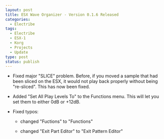 ```yaml
---
layout: post
title: ESX Wave Organizer - Version 0.1.6 Released
categories:
  - Electribe
tags:
  - Electribe
  - ESX-1
  - Korg
  - Projects
  - Update
type: post
status: publish
---
```


- Fixed major "SLICE" problem. Before, if you moved a sample that had been sliced on the ESX, it would not
  play back properly without being "re-sliced". This has now been fixed.

- Added "Set All Play Levels To" to the Functions menu. This will let you set them to either 0dB or +12dB.

- Fixed typos:

  - changed "Fuctions" to "Functions"

  - changed "Exit Part Editor" to "Exit Pattern Editor"
